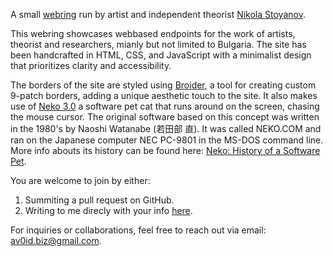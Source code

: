 A small [webring](https://en.wikipedia.org/wiki/Webring) run by artist and independent theorist [Nikola Stoyanov](https://newdegeneration.xyz/bio/).

This webring showcases webbased endpoints for the work of artists, theorist and researchers, mianly but not limited to Bulgaria. 
The site has been handcrafted in HTML, CSS, and JavaScript with a minimalist design that prioritizes clarity and accessibility.

The borders of the site are styled using [Broider](https://maxbittker.github.io/broider/), a tool for creating custom 9-patch borders, adding a unique aesthetic touch to the site. It also makes use of [Neko 3.0](https://webneko.net/) a software pet cat that runs around on the screen, chasing the mouse cursor. The original software based on this concept was written in the 1980's by Naoshi Watanabe (若田部 直). It was called NEKO.COM and ran on the Japanese computer NEC PC-9801 in the MS-DOS command line. More info abouts its history can be found here: [Neko: History of a Software Pet](https://eliotakira.com/neko/).

You are welcome to join by either:
1. Summiting a pull request on GitHub.
2. Writing to me direcly with your info <a href="mailto:av0id.biz@gmail.com" target="_blank">here</a>.

For inquiries or collaborations, feel free to reach out via email: <a href="mailto:av0id.biz@gmail.com" target="_blank">av0id.biz@gmail.com</a>.
